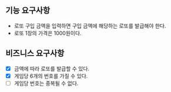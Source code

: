 ## 기능 요구사항
- 로또 구입 금액을 입력하면 구입 금액에 해당하는 로또를 발급해야 한다.
- 로또 1장의 가격은 1000원이다.

## 비즈니스 요구사항
- [X] 금액에 따라 로또를 발급할 수 있다.
- [X] 게임당 6개의 번호를 가질 수 있다.
- [ ] 게임당 번호는 중복될 수 없다.